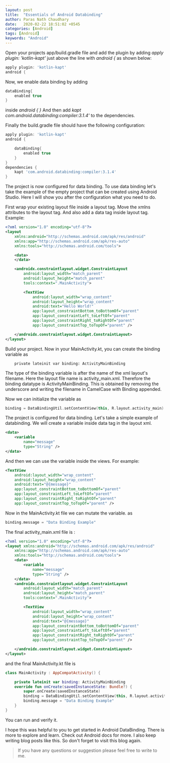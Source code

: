 ```yaml
---
layout: post
title:  "Essentials of Android Databinding"
author: Paras Nath Chaudhary
date:   2020-02-22 18:51:02 +0545
categories: [Android]
tags: [Android]
keywords: "Android"
---
```

Open your projects app/build.gradle file and add the plugin by adding *apply plugin: 'kotlin-kapt'* just above the line with *android {* as shown below:

```gradle
apply plugin: 'kotlin-kapt'
android {
```

Now, we enable data binding by adding 
```gradle
dataBinding{
    enabled true
}
```
inside *android { }*
And then add *kapt com.android.databinding:compiler:3.1.4'* to the dependencies.  

Finally the build.gradle file should have the following configuration:

```gradle
apply plugin: 'kotlin-kapt'
android {

    dataBinding{
        enabled true
    }
}
dependencies {
    kapt 'com.android.databinding:compiler:3.1.4'
}
```
The project is now configured for data binding. To use data binding let's take the example of the empty project that can be created using Android Studio. Here I will show you after the configuration what you need to do.  

First wrap your existing layout file inside a layout tag. Move the xmlns attributes to the layout tag. And also add a data tag inside layout tag. Example:
```xml
<?xml version="1.0" encoding="utf-8"?>
<layout 
    xmlns:android="http://schemas.android.com/apk/res/android"
    xmlns:app="http://schemas.android.com/apk/res-auto"
    xmlns:tools="http://schemas.android.com/tools">

    <data>
    </data>

    <androidx.constraintlayout.widget.ConstraintLayout 
        android:layout_width="match_parent"
        android:layout_height="match_parent"
        tools:context=".MainActivity">

        <TextView
            android:layout_width="wrap_content"
            android:layout_height="wrap_content"
            android:text="Hello World!"
            app:layout_constraintBottom_toBottomOf="parent"
            app:layout_constraintLeft_toLeftOf="parent"
            app:layout_constraintRight_toRightOf="parent"
            app:layout_constraintTop_toTopOf="parent" />

    </androidx.constraintlayout.widget.ConstraintLayout>
</layout>
```
Build your project. Now in your MainActivity.kt, you can create the binding variable as 
```kotline
    private lateinit var binding: ActivityMainBinding
```
The type of the binding variable is after the name of the xml layout's filename. Here the layout file name is activity_main.xml. Therefore the binding datatype is ActivityMainBinding. This is obtained by removing the underscore and writing the filename in CamelCase with Binding appended.  

Now we can initialize the variable as
```kotlin
binding = DataBindingUtil.setContentView(this, R.layout.activity_main)
```

The project is configured for data binding. Let's take a simple example of databinding. We will create a variable inside data tag in the layout xml.
```xml
<data>
    <variable
        name="message"
        type="String" />
</data>
```
And then we can use the variable inside the views. For example:
```xml
<TextView
    android:layout_width="wrap_content"
    android:layout_height="wrap_content"
    android:text="@{message}"
    app:layout_constraintBottom_toBottomOf="parent"
    app:layout_constraintLeft_toLeftOf="parent"
    app:layout_constraintRight_toRightOf="parent"
    app:layout_constraintTop_toTopOf="parent" />
```
Now in the MainActivity.kt file we can mutate the variable. as
```kotlin
binding.message = "Data Binding Example"
```
The final activity_main.xml file is :
```xml
<?xml version="1.0" encoding="utf-8"?>
<layout xmlns:android="http://schemas.android.com/apk/res/android"
    xmlns:app="http://schemas.android.com/apk/res-auto"
    xmlns:tools="http://schemas.android.com/tools">
    <data>
        <variable
            name="message"
            type="String" />
    </data>
    <androidx.constraintlayout.widget.ConstraintLayout
        android:layout_width="match_parent"
        android:layout_height="match_parent"
        tools:context=".MainActivity">

        <TextView
            android:layout_width="wrap_content"
            android:layout_height="wrap_content"
            android:text="@{message}"
            app:layout_constraintBottom_toBottomOf="parent"
            app:layout_constraintLeft_toLeftOf="parent"
            app:layout_constraintRight_toRightOf="parent"
            app:layout_constraintTop_toTopOf="parent" />

    </androidx.constraintlayout.widget.ConstraintLayout>
</layout>

```
and the final MainActivity.kt file is 
```kotlin
class MainActivity : AppCompatActivity() {

    private lateinit var binding: ActivityMainBinding
    override fun onCreate(savedInstanceState: Bundle?) {
        super.onCreate(savedInstanceState)
        binding = DataBindingUtil.setContentView(this, R.layout.activity_main)
        binding.message = "Data Binding Example"
    }
}
```
You can run and verify it.

I hope this was helpful to you to get started in Android DataBinding. There is more to explore and learn. Check out Android docs for more. I also keep writing blog posts like this. So don't forget to visit this blog again.

> If you have any questions or suggestion please feel free to write to me.